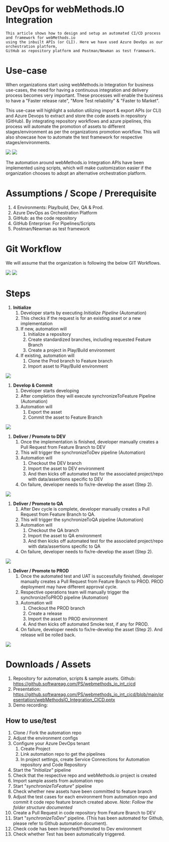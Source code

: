 # DevOps for webMethods.IO Integration

    This article shows how to design and setup an automated CI/CD process and framework for webMethods.io 
    using the inbuilt APIs (or CLI). Here we have used Azure DevOps as our orchestration platform, 
    GitHub as repository platform and Postman/Newman as test framework. 

# Use-case
When organizations start using webMethods.io Integration for business use-cases, the need for having a continuous integration and delivery process becomes very important. These processes will enable the business to have a "Faster release rate", "More Test reliability" & "Faster to Market".

This use-case will highlight a solution utilizing import & export APIs (or CLI) and Azure Devops to extract and store the code assets in repository (GitHub). By integrating repository workflows and azure pipelines, this process will automate the promotion of assets to different stages/environment as per the organizations promotion workflow. This will also showcase how to automate the test framework for respective stages/environments.

![](./images/markdown/delivery.png)  ![](./images/markdown/overview.png)

The automation around webMethods.io Integration APIs have been implemented using scripts, which will make customization easier if the organization chooses to adopt an alternative orchestration platform.

# Assumptions / Scope / Prerequisite
1. 4 Environments: Play/build, Dev, QA & Prod. 
2. Azure DevOps as Orchestration Platform
3. GitHub: as the code repository
4. GitHub Enterprise: For Pipelines/Scripts
5. Postman/Newman as test framework

# Git Workflow
We will assume that the organization is following the below GIT Workflows.

![](./images/markdown/SingleFeature.png)    ![](./images/markdown/MultiFeature.png)

# Steps
1. **Initialize**
   1. Developer starts by executing *Initialize Pipeline* (Automation)
   2. This checks if the request is for an existing asset or a new implementation
   3. If new, automation will 
      1. Initialize a repository
      2. Create standardized branches, including requested Feature Branch
      3. Create a project in Play/Build environment
   4. If existing, automation will
      1. Clone the Prod branch to Feature branch
      2. Import asset to Play/Build environment

![](./images/markdown/Initialize.png)

1. **Develop & Commit**
   1. Developer starts developing
   2. After completion they will execute synchronizeToFeature Pipeline (Automation)
   3. Automation will 
      1. Export the asset
      2. Commit the asset to Feature Branch

![](,/../images/markdown/synchronizeToFeature.png)

1. **Deliver / Promote to DEV**
   1. Once the implementation is finished, developer manually creates a Pull Request from Feature Branch to DEV
   2. This will trigger the synchronizeToDev pipeline (Automation)
   3. Automation will 
      1. Checkout the DEV branch
      2. Import the asset to DEV environment
      3. And then kicks off automated test for the associated project/repo with data/assertions specific to DEV
   4. On failure, developer needs to fix/re-develop the asset (Step 2).

![](./images/markdown/synchronizeToDev.png)

1. **Deliver / Promote to QA**
   1. After Dev cycle is complete, developer manually creates a Pull Request from Feature Branch to QA.  
   2. This will trigger the synchronizeToQA pipeline (Automation)
   3. Automation will 
      1. Checkout the QA branch
      2. Import the asset to QA environment
      3. And then kicks off automated test for the associated project/repo with data/assertions specific to QA
   4. On failure, developer needs to fix/re-develop the asset (Step 2).

![](./images/markdown/synchronizeToQA.png)

1. **Deliver / Promote to PROD**
   1. Once the automated test and UAT is successfully finished, developer manually creates a Pull Request from Feature Branch to PROD.  PROD deployment may have different approval cycle.
   2. Respective operations team will manually trigger the synchronizeToPROD pipeline (Automation)
   3. Automation will 
      1. Checkout the PROD branch
      2. Create a release
      3. Import the asset to PROD environment
      4. And then kicks off automated Smoke test, if any for PROD.
   4. On failure, developer needs to fix/re-develop the asset (Step 2). And release will be rolled back.

![](./images/markdown/synchronizeToPROD.png)

# Downloads / Assets

1. Repository for automation, scripts & sample assets. Github: https://github.softwareag.com/PS/webmethods_io_int_cicd
2. Presentation: https://github.softwareag.com/PS/webmethods_io_int_cicd/blob/main/presentation/webMethodsIO_Integration_CICD.pptx 
3. Demo recording: 

## How to use/test
1. Clone / Fork the automation repo
2. Adjust the environment configs
3. Configure your Azure DevOps tenant 
   1. Create Project 
   2. Link automation repo to get the pipelines
   3. In project settings, create Service Connections for Automation repository and Code Repository
4. Start the "*Initialize*" pipeline
5. Check that the respective repo and webMethods.io project is created
6. Import sample assets from automation repo
7. Start "*synchronizeToFeature*" pipeline
8. Check whether new assets have been committed to feature branch
9. Adjust the test cases for each environment from automation repo and commit it code repo feature branch created above. *Note: Follow the folder structure documented*
10. Create a Pull Request in code repository from Feature Branch to DEV
11. Start "*synchronizeToDev*" pipeline. (This has been automated for Github, please refer to Github automation document).
12. Check code has been Imported/Promoted to Dev environment
13. Check whether Test has been automatically triggered.


